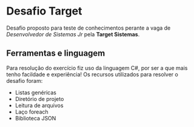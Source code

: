 # Desafio Target

Desafio proposto para teste de conhecimentos perante a vaga de <em>Desenvolvedor de Sistemas Jr</em> pela <strong>Target Sistemas</strong>.

## Ferramentas e linguagem

Para resolução do exercício fiz uso da linguagem C#, por ser a que mais tenho facildade e experiência!
Os recursos utilizados para resolver o desafio foram:
<ul>
  <li>Listas genéricas</li>
  <li>Diretório de projeto</li>
  <li>Leitura de arquivos</li>
  <li>Laço foreach</li>
  <li>Biblioteca JSON</li>
</ul>
